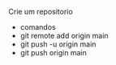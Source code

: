 Crie um repositorio 

- comandos
- git remote add origin main 
- git  push -u origin main
- git push origin main 